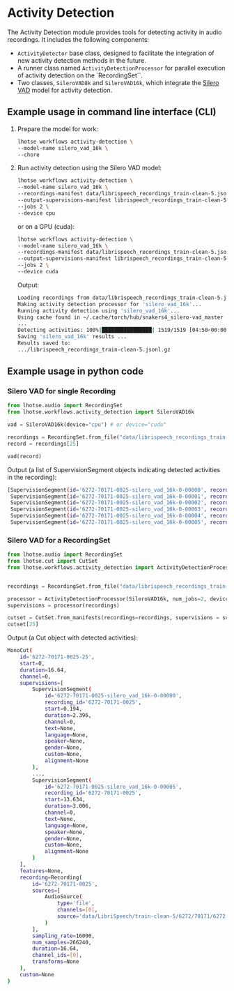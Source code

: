 # Activity Detection

The Activity Detection module provides tools for detecting activity in audio recordings. It includes the following components:

- `ActivityDetector` base class, designed to facilitate the integration of new activity detection methods in the future.
- A runner class named `ActivityDetectionProcessor` for parallel execution of activity detection on the `RecordingSet``.
- Two classes, `SileroVAD8k` and `SileroVAD16k`, which integrate the [Silero VAD](https://github.com/snakers4/silero-vad) model for activity detection.



## Example usage in command line interface (CLI)

1. Prepare the model for work:
    ```bash
    lhotse workflows activity-detection \
    --model-name silero_vad_16k \
    --chore
    ```

2. Run activity detection using the Silero VAD model:

    ```bash
    lhotse workflows activity-detection \
    --model-name silero_vad_16k \
    --recordings-manifest data/librispeech_recordings_train-clean-5.jsonl.gz \
    --output-supervisions-manifest librispeech_recordings_train-clean-5.jsonl.gz \
    --jobs 2 \
    --device cpu
    ```

    or on a GPU (cuda):

    ```bash
    lhotse workflows activity-detection \
    --model-name silero_vad_16k \
    --recordings-manifest data/librispeech_recordings_train-clean-5.jsonl.gz \
    --output-supervisions-manifest librispeech_recordings_train-clean-5.jsonl.gz \
    --jobs 2 \
    --device cuda
    ```

    Output:

    ```bash
    Loading recordings from data/librispeech_recordings_train-clean-5.jsonl.gz...
    Making activity detection processor for 'silero_vad_16k'...
    Running activity detection using 'silero_vad_16k'...
    Using cache found in ~/.cache/torch/hub/snakers4_silero-vad_master
    ...
    Detecting activities: 100%|████████████████| 1519/1519 [04:50<00:00,  5.22rec/s]
    Saving 'silero_vad_16k' results ...
    Results saved to:
    .../librispeech_recordings_train-clean-5.jsonl.gz
    ```

## Example usage in python code

### Silero VAD for single Recording


```python
from lhotse.audio import RecordingSet
from lhotse.workflows.activity_detection import SileroVAD16k

vad = SileroVAD16k(device="cpu") # or device="cuda"

recordings = RecordingSet.from_file("data/librispeech_recordings_train-clean-5.jsonl.gz")
record = recordings[25]

vad(record)
```

Output (a list of SupervisionSegment objects indicating detected activities in the recording):

```bash
[SupervisionSegment(id='6272-70171-0025-silero_vad_16k-0-00000', recording_id='6272-70171-0025', start=0.194, duration=2.396, channel=0, text=None, language=None, speaker=None, gender=None, custom=None, alignment=None),
 SupervisionSegment(id='6272-70171-0025-silero_vad_16k-0-00001', recording_id='6272-70171-0025', start=3.682, duration=1.02, channel=0, text=None, language=None, speaker=None, gender=None, custom=None, alignment=None),
 SupervisionSegment(id='6272-70171-0025-silero_vad_16k-0-00002', recording_id='6272-70171-0025', start=4.994, duration=0.956, channel=0, text=None, language=None, speaker=None, gender=None, custom=None, alignment=None),
 SupervisionSegment(id='6272-70171-0025-silero_vad_16k-0-00003', recording_id='6272-70171-0025', start=6.146, duration=2.652, channel=0, text=None, language=None, speaker=None, gender=None, custom=None, alignment=None),
 SupervisionSegment(id='6272-70171-0025-silero_vad_16k-0-00004', recording_id='6272-70171-0025', start=9.122, duration=4.316, channel=0, text=None, language=None, speaker=None, gender=None, custom=None, alignment=None),
 SupervisionSegment(id='6272-70171-0025-silero_vad_16k-0-00005', recording_id='6272-70171-0025', start=13.634, duration=3.006, channel=0, text=None, language=None, speaker=None, gender=None, custom=None, alignment=None)]
 ```

### Silero VAD for a RecordingSet

```python
from lhotse.audio import RecordingSet
from lhotse.cut import CutSet
from lhotse.workflows.activity_detection import ActivityDetectionProcessor, SileroVAD16k


recordings = RecordingSet.from_file("data/librispeech_recordings_train-clean-5.jsonl.gz")

processor = ActivityDetectionProcessor(SileroVAD16k, num_jobs=2, device="cuda", verbose=True)
supervisions = processor(recordings)

cutset = CutSet.from_manifests(recordings=recordings, supervisions = supervisions)
cutset[25]
```

Output (a Cut object with detected activities):

```bash
MonoCut(
    id='6272-70171-0025-25',
    start=0,
    duration=16.64,
    channel=0,
    supervisions=[
        SupervisionSegment(
            id='6272-70171-0025-silero_vad_16k-0-00000',
            recording_id='6272-70171-0025',
            start=0.194,
            duration=2.396,
            channel=0,
            text=None,
            language=None,
            speaker=None,
            gender=None,
            custom=None,
            alignment=None
        ),
        ...,
        SupervisionSegment(
            id='6272-70171-0025-silero_vad_16k-0-00005',
            recording_id='6272-70171-0025',
            start=13.634,
            duration=3.006,
            channel=0,
            text=None,
            language=None,
            speaker=None,
            gender=None,
            custom=None,
            alignment=None
        )
    ],
    features=None,
    recording=Recording(
        id='6272-70171-0025',
        sources=[
            AudioSource(
                type='file',
                channels=[0],
                source='data/LibriSpeech/train-clean-5/6272/70171/6272-70171-0025.flac'
            )
        ],
        sampling_rate=16000,
        num_samples=266240,
        duration=16.64,
        channel_ids=[0],
        transforms=None
    ),
    custom=None
)
```
